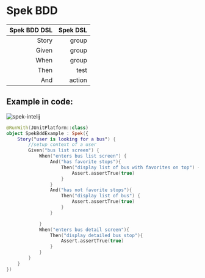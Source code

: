 # Spek BDD



| Spek BDD DSL         | Spek DSL |
|---:           | ---:      |
| Story         | group     |
| Given         | group     |
| When          | group     |
| Then          | test      |
| And           | action    |

## Example in code:

![spek-intelij](spek-bdd-run.png)


```kotlin
@RunWith(JUnitPlatform::class)
object SpekBddExample : Spek({
    Story("user is looking for a bus") {
        //setup context of a user
        Given("bus list screen") {
            When("enters bus list screen") {
                And("has favorite stops"){
                    Then("display list of bus with favorites on top") {
                        Assert.assertTrue(true)
                    }
                }
                And("has not favorite stops"){
                    Then("display list of bus") {
                        Assert.assertTrue(true)
                    }
                }

            }
            When("enters bus detail screen"){
                Then("display detailed bus stop"){
                    Assert.assertTrue(true)
                }
            }
        }
    }
})

```